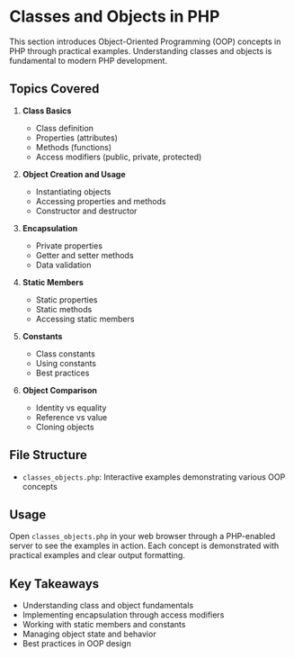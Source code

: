 # Classes and Objects in PHP

This section introduces Object-Oriented Programming (OOP) concepts in PHP through practical examples. Understanding classes and objects is fundamental to modern PHP development.

## Topics Covered

1. **Class Basics**
   - Class definition
   - Properties (attributes)
   - Methods (functions)
   - Access modifiers (public, private, protected)

2. **Object Creation and Usage**
   - Instantiating objects
   - Accessing properties and methods
   - Constructor and destructor

3. **Encapsulation**
   - Private properties
   - Getter and setter methods
   - Data validation

4. **Static Members**
   - Static properties
   - Static methods
   - Accessing static members

5. **Constants**
   - Class constants
   - Using constants
   - Best practices

6. **Object Comparison**
   - Identity vs equality
   - Reference vs value
   - Cloning objects

## File Structure

- `classes_objects.php`: Interactive examples demonstrating various OOP concepts

## Usage

Open `classes_objects.php` in your web browser through a PHP-enabled server to see the examples in action. Each concept is demonstrated with practical examples and clear output formatting.

## Key Takeaways

- Understanding class and object fundamentals
- Implementing encapsulation through access modifiers
- Working with static members and constants
- Managing object state and behavior
- Best practices in OOP design